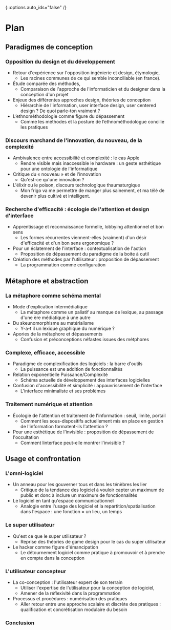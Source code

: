 {::options auto_ids="false" /}

Plan
=

## Paradigmes de conception

### Opposition du design et du développement

+ Retour d'expérience sur l'opposition ingénierie et design, étymologie,
    + Les racines communes de ce qui semble inconciliable (en france).
+ Étude comparée des méthodes,
    + Comparaison de l'approche de l'informaticien et du designer dans la conception d'un projet
+ Enjeux des différentes approches design, théories de conception
    + Hiérarchie de l'information, user interface design, user centered design ? De quoi parle-ton vraiment ?
+ L’ethnométhodologie comme figure du dépassement
    + Comme les méthodes et la posture de l’ethnométhodologue concilie les pratiques

### Discours marchand de l'innovation, du nouveau, de la complexité

+ Ambivalence entre accessibilité et complexité : le cas Apple
    + Rendre visible mais inaccessible le hardware : un geste esthétique pour une ontologie de l'informatique
+ Critique du « nouveau » et de l'innovation
    + Qu'est-ce qu'une innovation ?
+ L'élixir ou le poison, discours technologique thaumaturgique
    + Mon frigo va me permettre de manger plus sainement, et ma télé de devenir plus cultivé et intelligent.

### Recherche d'efficacité : écologie de l'attention et design d'interface

+ Apprentissage et reconnaissance formelle, lobbying attentionnel et bon sens
    + Les formes récurrentes viennent-elles (vraiment) d'un désir d'efficacité et d'un bon sens ergonomique ?
+ Pour un éclatement de l'interface : contextualisation de l'action
    + Proposition de dépassement du paradigme de la boite à outil
+ Création des méthodes par l'utilisateur : proposition de dépassement
    + La programmation comme configuration

## Métaphore et abstraction

### La métaphore comme schéma mental

+ Mode d'explication intermédiatique
    + La métaphore comme un paliatif au manque de lexique, au passage d'une ère médiatique à une autre
+ Du skeunomorphisme au matérialisme
    + Y-a-t il un lexique graphique du numérique ?
+ Apories de la métaphore et dépassements
    + Confusion et préconceptions néfastes issues des métphores

### Complexe, efficace, accessible

+ Paradigme de complexification des logiciels : la barre d'outils
    + La puissance est une addition de fonctionnalités
+ Relation exponentielle Puissance/Complexité
    + Schéma actuelle de développement des interfaces logicielles
+ Confusion d'accessibilité et simplicité : appauvrissement de l'interface
    + L'interface minimaliste et ses problèmes

### Traitement numérique et attention

+ Écologie de l'attention et traitement de l'information : seuil, limite, portail
    + Comment les sous-dispositifs actuellement mis en place en gestion de l'information formatent-ils l'attention ?
+ Pour une esthétique de l'invisible : proposition de dépassement de l'occultation
    + Comment linterface peut-elle montrer l'invisible ?

## Usage et confrontation

###  L'omni-logiciel

+ Un anneau pour les gouverner tous et dans les ténèbres les lier
    + Critique de la tendance des logiciel à vouloir capter un maximum de public et donc à inclure un maximum de fonctionnalités
+ Le logiciel en tant qu'espace communicationnel
    + Analogie entre l'usage des logiciel et la repartition/spatialisation dans l'espace : une fonction = un lieu, un temps

### Le super utilisateur

+ Qu'est ce que le super utilisateur ?
    + Reprise des théories de game design pour le cas du super utilisateur
+ Le hacker comme figure d'émancipation
    + Le détournement logiciel comme pratique à promouvoir et à prendre en compte dans la conception

### L'utilisateur concepteur

+ La co-conception : l'utilisateur expert de son terrain
    + Utiliser l'expertise de l'utilisateur pour la conception de logiciel,
    + Amener de la réflexivité dans la programmation
+ Processus et procédures : numérisation des pratiques
    + Aller retour entre une approche scalaire et discrète des pratiques : qualification et concrétisation modulaire du besoin

### Conclusion